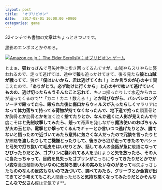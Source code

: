 ```yaml
---
layout: post
title:  "オブリビオン"
date:   2017-08-01 10:00:00 +0900
categories: game
---
```


32インチでも書物の文章はちょっときついです。

黒影のエンボスとかやめろ。

[![Amazon.co.jp： The Elder ScrollsIV：オブリビオン: ゲーム](http://ecx.images-amazon.com/images/I/51XwBRE8%2BPL._SY150_.jpg)](http://www.amazon.co.jp/dp/B000N5F1B0/)

とまぁ、**猫おっさん**で弓矢片手に歩き回ってるんですが、山賊やらスリやらに襲われるので、走って逃げては、途中で**狼**も追っかけてきて、後ろ見たら**狼と山賊が戦ってて**、狼が「**僕はいいから、君は逃げてくれ！」**とか言うのが**心の中**で聞こえたので、「**ありがとう。必ず助けに行くから」**と心の中で呟いて逃げていくものの、逃げ切ったらもうそんなこと**忘れて**、キノコ採ったりして水辺からカニが迫ってくるので**「カニ！カニ！数えろ！」**とか叫びながら、バシバシロングソードで殴ってたら、殴られた後に傷口からウィルスが入ったらしく**マラリア**になって体力落ちて持ってる荷物が持てなくなったんで、地下道で拾った**頭蓋骨**とか**胸骨**とか**肋骨**とかを**泣く泣く**捨てたりとか、なんか遠くに人影が見えたんで**今度こそは**と先制攻撃してみたら、怒って**奇声を発しながら**魔法使いのおばちゃんが火の玉とか、電撃とか撃ってくるんで**ギャー**とか言いつつ逃げたりとか、勝てないと悟ったので近づいてみたら意外に気さくな人だったので冗談を言ったりとか**賄賂**を渡したりしてご機嫌とったりして、後ろから**狼**が走ってきたので**バシッ**と弓矢で打ち抜いて毛皮をはいだりとか、話してる人の会話が急に**敬語**になってびびったりだとか、ゴブリンに襲われてる人を**助けよう**と矢を放ったら、**その人に当たっちゃって**、目的を見失ったゴブリンが**こっちに**やってきたりだとかでかい変な**食虫植物**みたいなのに気持ち悪い木の実みたいなのがあって**弓矢ぶっさした**もののなんの反応もないので近づいて、調べてみたら、グリーヴとか金貨が出てきてどう考えてもこれ**人間食っただろ**と気持ち悪くなってみたりだとかそんなこんなで父さん**僕は元気です**。
